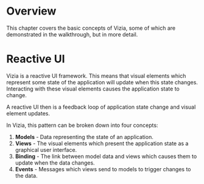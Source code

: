 # Overview

This chapter covers the basic concepts of Vizia, some of which are demonstrated in the walkthrough, but in more detail.

# Reactive UI

Vizia is a reactive UI framework. This means that visual elements which represent some state of the application will update when this state changes. Interacting with these visual elements causes the application state to change.

A reactive UI then is a feedback loop of application state change and visual element updates.

In Vizia, this pattern can be broken down into four concepts:

1.  **Models** - Data representing the state of an application.
2.  **Views** - The visual elements which present the application state as a graphical user interface.
3.  **Binding** - The link between model data and views which causes them to update when the data changes.
4.  **Events** - Messages which views send to models to trigger changes to the data.

<!-- In Vizia, views **bind** to models so that they update when the application data changes. Views send **events** to models to change the data. -->

<!-- ## The View Tree
Views in Vizia are composed to form a tree.

This view tree is then used to determine the size and position of elements, as well as the order that elements should be rendered into the window. -->
